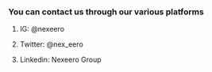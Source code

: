 
### You can contact us through our various platforms

1. IG: @nexeero

2. Twitter: @nex_eero

3. Linkedin: Nexeero Group
